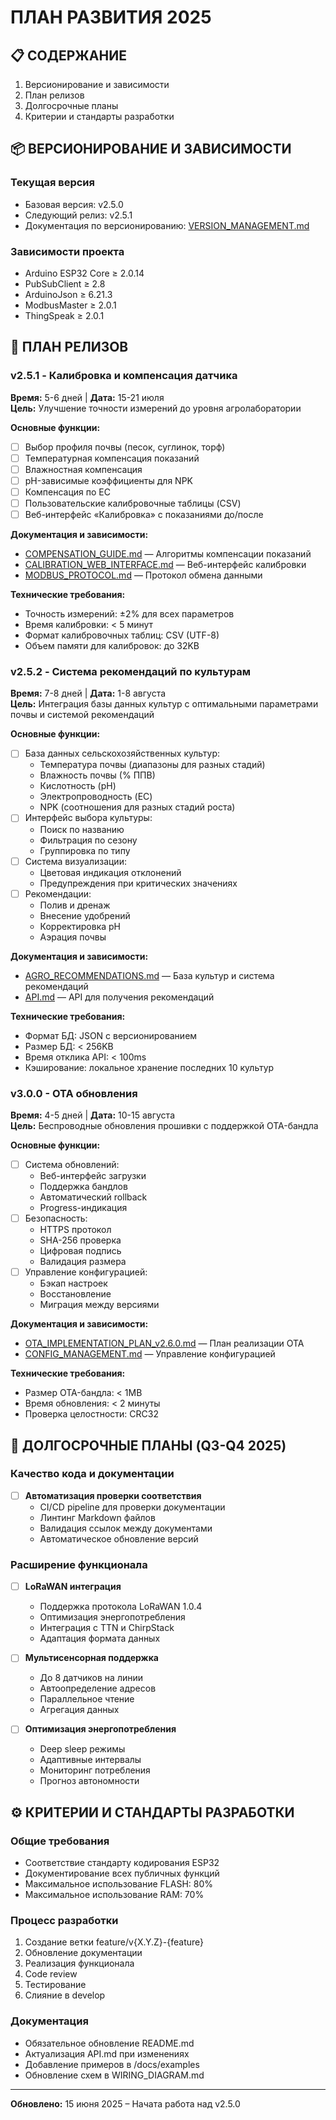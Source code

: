 # ПЛАН РАЗВИТИЯ 2025

## 📋 СОДЕРЖАНИЕ
1. Версионирование и зависимости
2. План релизов
3. Долгосрочные планы
4. Критерии и стандарты разработки

## 📦 ВЕРСИОНИРОВАНИЕ И ЗАВИСИМОСТИ

### Текущая версия
- Базовая версия: v2.5.0
- Следующий релиз: v2.5.1
- Документация по версионированию: [VERSION_MANAGEMENT.md](VERSION_MANAGEMENT.md)

### Зависимости проекта
- Arduino ESP32 Core ≥ 2.0.14
- PubSubClient ≥ 2.8
- ArduinoJson ≥ 6.21.3
- ModbusMaster ≥ 2.0.1
- ThingSpeak ≥ 2.0.1

## 🚀 ПЛАН РЕЛИЗОВ

### v2.5.1 - Калибровка и компенсация датчика
**Время:** 5-6 дней | **Дата:** 15-21 июля  
**Цель:** Улучшение точности измерений до уровня агролаборатории

**Основные функции:**
- [ ] Выбор профиля почвы (песок, суглинок, торф)
- [ ] Температурная компенсация показаний
- [ ] Влажностная компенсация
- [ ] pH-зависимые коэффициенты для NPK
- [ ] Компенсация по EC
- [ ] Пользовательские калибровочные таблицы (CSV)
- [ ] Веб-интерфейс «Калибровка» с показаниями до/после

**Документация и зависимости:**
- [COMPENSATION_GUIDE.md](../manuals/COMPENSATION_GUIDE.md) — Алгоритмы компенсации показаний
- [CALIBRATION_WEB_INTERFACE.md](CALIBRATION_WEB_INTERFACE.md) — Веб-интерфейс калибровки
- [MODBUS_PROTOCOL.md](MODBUS_PROTOCOL.md) — Протокол обмена данными

**Технические требования:**
- Точность измерений: ±2% для всех параметров
- Время калибровки: < 5 минут
- Формат калибровочных таблиц: CSV (UTF-8)
- Объем памяти для калибровок: до 32KB

### v2.5.2 - Система рекомендаций по культурам
**Время:** 7-8 дней | **Дата:** 1-8 августа  
**Цель:** Интеграция базы данных культур с оптимальными параметрами почвы и системой рекомендаций

**Основные функции:**
- [ ] База данных сельскохозяйственных культур:
  - Температура почвы (диапазоны для разных стадий)
  - Влажность почвы (% ППВ)
  - Кислотность (pH)
  - Электропроводность (EC)
  - NPK (соотношения для разных стадий роста)
- [ ] Интерфейс выбора культуры:
  - Поиск по названию
  - Фильтрация по сезону
  - Группировка по типу
- [ ] Система визуализации:
  - Цветовая индикация отклонений
  - Предупреждения при критических значениях
- [ ] Рекомендации:
  - Полив и дренаж
  - Внесение удобрений
  - Корректировка pH
  - Аэрация почвы

**Документация и зависимости:**
- [AGRO_RECOMMENDATIONS.md](../manuals/AGRO_RECOMMENDATIONS.md) — База культур и система рекомендаций
- [API.md](API.md) — API для получения рекомендаций

**Технические требования:**
- Формат БД: JSON с версионированием
- Размер БД: < 256KB
- Время отклика API: < 100ms
- Кэширование: локальное хранение последних 10 культур

### v3.0.0 - OTA обновления
**Время:** 4-5 дней | **Дата:** 10-15 августа  
**Цель:** Беспроводные обновления прошивки с поддержкой OTA-бандла

**Основные функции:**
- [ ] Система обновлений:
  - Веб-интерфейс загрузки
  - Поддержка бандлов
  - Автоматический rollback
  - Progress-индикация
- [ ] Безопасность:
  - HTTPS протокол
  - SHA-256 проверка
  - Цифровая подпись
  - Валидация размера
- [ ] Управление конфигурацией:
  - Бэкап настроек
  - Восстановление
  - Миграция между версиями

**Документация и зависимости:**
- [OTA_IMPLEMENTATION_PLAN_v2.6.0.md](OTA_IMPLEMENTATION_PLAN_v2.6.0.md) — План реализации OTA
- [CONFIG_MANAGEMENT.md](CONFIG_MANAGEMENT.md) — Управление конфигурацией

**Технические требования:**
- Размер OTA-бандла: < 1MB
- Время обновления: < 2 минуты
- Проверка целостности: CRC32

## 🎯 ДОЛГОСРОЧНЫЕ ПЛАНЫ (Q3-Q4 2025)

### Качество кода и документации
- [ ] **Автоматизация проверки соответствия**
  - CI/CD pipeline для проверки документации
  - Линтинг Markdown файлов
  - Валидация ссылок между документами
  - Автоматическое обновление версий

### Расширение функционала
- [ ] **LoRaWAN интеграция**
  - Поддержка протокола LoRaWAN 1.0.4
  - Оптимизация энергопотребления
  - Интеграция с TTN и ChirpStack
  - Адаптация формата данных

- [ ] **Мультисенсорная поддержка**
  - До 8 датчиков на линии
  - Автоопределение адресов
  - Параллельное чтение
  - Агрегация данных

- [ ] **Оптимизация энергопотребления**
  - Deep sleep режимы
  - Адаптивные интервалы
  - Мониторинг потребления
  - Прогноз автономности

## ⚙️ КРИТЕРИИ И СТАНДАРТЫ РАЗРАБОТКИ

### Общие требования
- Соответствие стандарту кодирования ESP32
- Документирование всех публичных функций
- Максимальное использование FLASH: 80%
- Максимальное использование RAM: 70%

### Процесс разработки
1. Создание ветки feature/v{X.Y.Z}-{feature}
2. Обновление документации
3. Реализация функционала
4. Code review
5. Тестирование
6. Слияние в develop

### Документация
- Обязательное обновление README.md
- Актуализация API.md при изменениях
- Добавление примеров в /docs/examples
- Обновление схем в WIRING_DIAGRAM.md

---

**Обновлено:** 15 июня 2025 – Начата работа над v2.5.0